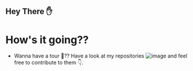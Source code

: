 ## Hey There ✋
# How's it going??
- Wanna have a tour 🚴?? Have a look at my repositories ![image](https://github.com/kpilneupane/kpilneupane/assets/53080774/4a9bd916-57ef-4041-b6a3-ee58be33693d)
 and feel free to contribute to them 👇.
  
